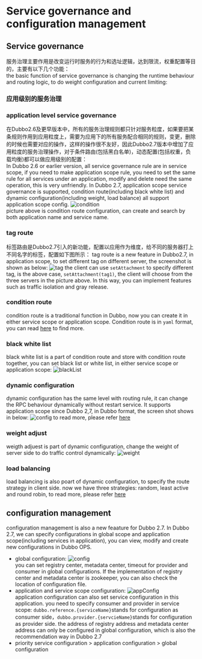 # Service governance and configuration management
## Service governance
服务治理主要作用是改变运行时服务的行为和选址逻辑，达到限流，权重配置等目的，主要有以下几个功能：  
the basic function of service governance is changing the runtime behaviour and routing logic, to do weight configuration and current limiting: 

### 应用级别的服务治理
### application level service governance
在Dubbo2.6及更早版本中，所有的服务治理规则都只针对服务粒度，如果要把某条规则作用到应用粒度上，需要为应用下的所有服务配合相同的规则，变更，删除的时候也需要对应的操作，这样的操作很不友好，因此Dubbo2.7版本中增加了应用粒度的服务治理操作，对于条件路由(包括黑白名单)，动态配置(包括权重，负载均衡)都可以做应用级别的配置：  
In Dubbo 2.6 or earlier version, all service governance rule are in service scope, if you need to make application scope rule, you need to set the same rule for all services under an application, modify and delete need the same operation, this is very unfriendly. In Dubbo 2.7, application scope service governance is supported, condition route(including black white list) and dynamic configuration(including weight, load balance) all support application scope config.
![condition](../../../img/blog/admin/conditionRoute.jpg)   
picture above is condition route configuration, can create and search by both application name and service name.

### tag route  
标签路由是Dubbo2.7引入的新功能，配置以应用作为维度，给不同的服务器打上不同名字的标签，配置如下图所示：
tag route is a new feature in Dubbo2.7, in application scope, to set different tag on different server, the screenshot is shown as below: 
![tag](../../../img/blog/admin/route.jpg)
the client can use `setAttachment` to specify different tag, is the above case, `setAttachment(tag1)`, the client will choose from the three servers in the picture above. In this way, you can implement features such as traffic isolation and gray release. 

### condition route
condition route is a traditional function in Dubbo, now you can create it in either service scope or application scope. Condition route is in `yaml` format, you can read [here](../user/demo/routing-rule.md) to find more.

### black white list
black white list is a part of condition route and store with condition route together, you can set black list or white list, in either service scope or application scope:
![blackList](sources/images/blackList.jpg) 

### dynamic configuration
dynamic configuration has the same level with routing rule, it can change the RPC behaviour dynamically without restart service. It supports application scope since Dubbo 2,7, in Dubbo format, the screen shot shows in below:
![config](sources/images/config.jpg)
to read more, please refer [here](../user/demos/config-rule.md)

### weight adjust  
weigth adjuest is part of dynamic configuration, change the weight of server side to do traffic control dynamically: 
![weight](sources/images/weight.jpg)

### load balancing
load balancing is also poart of dynamic configuration, to specify the route strategy in client side. now we have three strategies: random, least active and round robin, to read more, please refer [here](../user/demos/loadbalance.md)

## configuration management
configuration management is also a new feaature for Dubbo 2.7. In Dubbo 2.7, we can specify configurations in global scope and application scope(including services in application), you can view, modify and create new configurations in Dubbo OPS.
* global configuration: 
![config](../../../img/blog/admin/config.jpg)  
you can set registry center, metadata center, timeout for provider and consumer in global configurations. If the implementation of registry center and metadata center is zookeeper, you can also check the location of configuration file. 
* application and service scope configuration: 
![appConfig](../../../img/blog/admin/appConfig.jpg)  
application configuration can also set service configuration in this application. you need to specify consumer and provider in service scope: `dubbo.reference.{serviceName}`stands for configuration as consumer side，`dubbo.provider.{servcieName}`stands for configuration as provider side. the address of registry address and metadata center address can only be configured in global configuration, which is also the recommendation way in Dubbo 2.7
* priority service configuration > application configuration > global configuration
